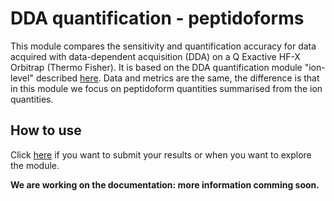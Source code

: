 # DDA quantification - peptidoforms

This module compares the sensitivity and quantification accuracy for data acquired with data-dependent acquisition (DDA) on a Q Exactive HF-X Orbitrap (Thermo Fisher).
It is based on the DDA quantification module "ion-level" described [here](https://proteobench.readthedocs.io/en/stable/available-modules/3-quant-lfq-peptidoform-dda). Data and metrics are the same, the difference is that in this module we focus on peptidoform quantities summarised from the ion quantities. 

## How to use

Click [here](https://proteobench.cubimed.rub.de/DDA%20Quant%20Peptidoform%20Level%20-BETA-) if you want to submit your results or when you want to explore the module.

**We are working on the documentation: more information comming soon.**
